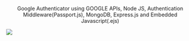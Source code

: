 <p align=center>Google Authenticator using GOOGLE APIs, Node JS, Authentication Middleware(Passport.js), MongoDB, Express.js and Embedded Javascript(.ejs)</p>
<img src="https://github.com/Ranshiv/Google-Authentication-using-Node-JS-MongDB-Google-APIs-and-Google-Cloud/assets/126970975/a4516e8c-837e-4efd-89ea-2fb57b15173c">
